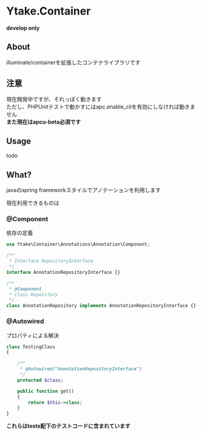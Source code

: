 Ytake.Container
==================
**develop only**
## About
illuminate/containerを拡張したコンテナライブラリです  

## 注意
現在開発中ですが、それっぽく動きます  
ただし、PHPUnitテストで動かすにはapc.enable_cliを有効にしなければ動きません  
**また現在はapcu-beta必須です**
## Usage
todo

## What?
javaのspring frameworkスタイルでアノテーションを利用します  

現在利用できるものは  
### @Component
依存の定義
```php
use Ytake\Container\Annotations\Annotation\Component;

/**
 * Interface RepositoryInterface
 */
interface AnnotationRepositoryInterface {}

/**
 * @Component
 * Class Repository
 */
class AnnotationRepository implements AnnotationRepositoryInterface {}
```

### @Autowired
プロパティによる解決
```php
class TestingClass
{

    /**
     * @Autowired("AnnotationRepositoryInterface")
     */
    protected $class;

    public function get()
    {
        return $this->class;
    }
}

```
**これらはtests配下のテストコードに含まれています**
